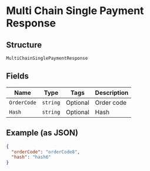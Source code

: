 
# Multi Chain Single Payment Response

## Structure

`MultiChainSinglePaymentResponse`

## Fields

| Name | Type | Tags | Description |
|  --- | --- | --- | --- |
| `OrderCode` | `string` | Optional | Order code |
| `Hash` | `string` | Optional | Hash |

## Example (as JSON)

```json
{
  "orderCode": "orderCode8",
  "hash": "hash6"
}
```

